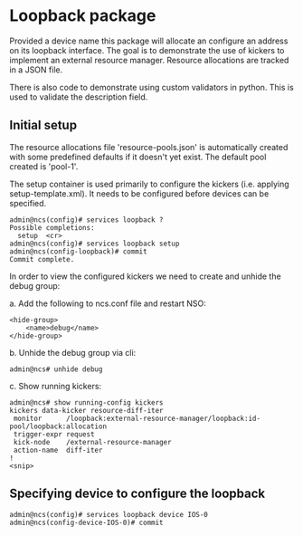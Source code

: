# Loopback package

Provided a device name this package will allocate an configure an address on its loopback interface. The goal is to
demonstrate the use of kickers to implement an external resource manager. Resource allocations are tracked in a JSON
file.

There is also code to demonstrate using custom validators in python. This is used to validate the description field.

## Initial setup

The resource allocations file 'resource-pools.json' is automatically created with some predefined defaults if it doesn't
yet exist. The default pool created is 'pool-1'.

The setup container is used primarily to configure the kickers (i.e. applying setup-template.xml). It needs to be configured
before devices can be specified.

    admin@ncs(config)# services loopback ?
    Possible completions:
      setup  <cr>
    admin@ncs(config)# services loopback setup
    admin@ncs(config-loopback)# commit
    Commit complete.

In order to view the configured kickers we need to create and unhide the debug group:

a. Add the following to ncs.conf file and restart NSO:

    <hide-group>
        <name>debug</name>
    </hide-group>

b. Unhide the debug group via cli:

    admin@ncs# unhide debug

c. Show running kickers:

    admin@ncs# show running-config kickers
    kickers data-kicker resource-diff-iter
     monitor      /loopback:external-resource-manager/loopback:id-pool/loopback:allocation
     trigger-expr request
     kick-node    /external-resource-manager
     action-name  diff-iter
    !
    <snip>


## Specifying device to configure the loopback

    admin@ncs(config)# services loopback device IOS-0
    admin@ncs(config-device-IOS-0)# commit
















